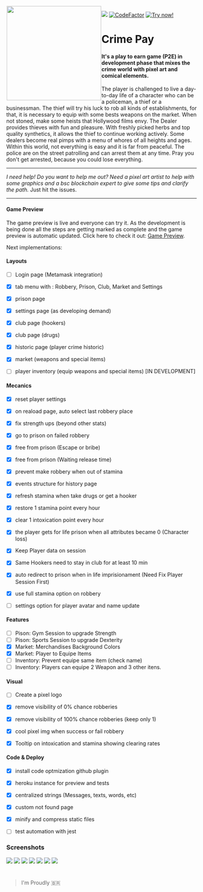 <img src="/front/img/thief-head.jpg" align="left" hspace="1" vspace="1" style="width:250px;">

![](https://komarev.com/ghpvc/?username=crime-pay&color=green&style=flat&label=Visits) 
[![CodeFactor](https://www.codefactor.io/repository/github/jrvansuita/crime-pay/badge)](https://www.codefactor.io/repository/github/jrvansuita/crime-pay)
 <a href='https://crime-pay.herokuapp.com' target='_blank' >
 <img src='https://img.shields.io/badge/Game%20Preview-Click%20Here-blue.svg' alt='Try now!' /></a>
 
# Crime Pay

#### It's a play to earn game (P2E) in development phase that mixes the crime world with pixel art and comical elements.

The player is challenged to live a day-to-day life of a character who can be a policeman, a thief or a businessman. The thief will try his luck to rob all kinds of establishments, for that, it is necessary to equip with some bests weapons on the market. When not stoned, make some heists that Hollywood films envy. The Dealer provides thieves with fun and pleasure. With freshly picked herbs and top quality synthetics, it allows the thief to continue working actively. Some dealers become real pimps with a menu of whores of all heights and ages. Within this world, not everything is easy and it is far from peaceful. The police are on the street patrolling and can arrest them at any time. Pray you don't get arrested, because you could lose everything.
 

-----

*I need help! Do you want to help me out? Need a pixel art artist to help with some graphics and a bsc blockchain expert to give some tips and clarify the path.*
Just hit the issues.

-----

#### Game Preview

The game preview is live and everyone can try it. As the development is being done all the steps are getting marked as complete and the game preview is automatic updated. Click here to check it out: [Game Preview](https://crime-pay.herokuapp.com).


Next implementations:

#### Layouts
- [ ] Login page (Metamask integration)
- [x] tab menu with : Robbery, Prison, Club, Market and Settings
- [x] prison page 
- [x] settings page (as developing demand) 
- [x] club page (hookers)
- [x] club page (drugs)
- [x] historic page (player crime historic) 
- [x] market (weapons and special items)
- [ ] player inventory (equip weapons and special items) [IN DEVELOPMENT]


#### Mecanics
- [x] reset player settings
- [x] on reaload page, auto select last robbery place
- [x] fix strength ups (beyond other stats)
- [x] go to prison on failed robbery
- [x] free from prison (Escape or bribe)
- [x] free from prison (Waiting release time)
- [x] prevent make robbery when out of stamina
- [x] events structure for history page
- [x] refresh stamina when take drugs or get a hooker
- [x] restore 1 stamina point every hour
- [x] clear 1 intoxication point every hour
- [x] the player gets for life prison when all attributes became 0 (Character loss)
- [x] Keep Player data on session
- [x] Same Hookers need to stay in club for at least 10 min
- [x] auto redirect to prison when in life imprisionament (Need Fix Player Session First)
- [x] use full stamina option on robbery
- [ ] settings option for player avatar and name update


#### Features
- [ ] Pison: Gym Session to upgrade Strength
- [ ] Pison: Sports Session to upgrade Dexterity
- [x] Market: Merchandises Background Colors
- [x] Market: Player to Equipe Items
- [ ] Inventory: Prevent equipe same item (check name)
- [ ] Inventory: Players can equipe 2 Weapon and 3 other itens. 

#### Visual
- [ ] Create a pixel logo
- [x] remove visibility of 0% chance robberies
- [x] remove visibility of 100% chance robberies (keep only 1)
- [x] cool pixel img when success or fail robbery
- [x] Tooltip on intoxication and stamina showing clearing rates


#### Code & Deploy
- [x] install code optmization github plugin 
- [x] heroku instance for preview and tests
- [x] centralized strings (Messages, texts, words, etc)
- [x] custom not found page
- [x] minify and compress static files
- [ ] test automation with jest


### Screenshots
<img src='/screenshots/1.png'  /></a>
<img src='/screenshots/2.png'  /></a>
<img src='/screenshots/3.png'  /></a>
<img src='/screenshots/4.png'  /></a>
<img src='/screenshots/5.png'  /></a>
<img src='/screenshots/6.png'  /></a>
<img src='/screenshots/7.png'  /></a>

#


> I'm Proudly 🇧🇷
